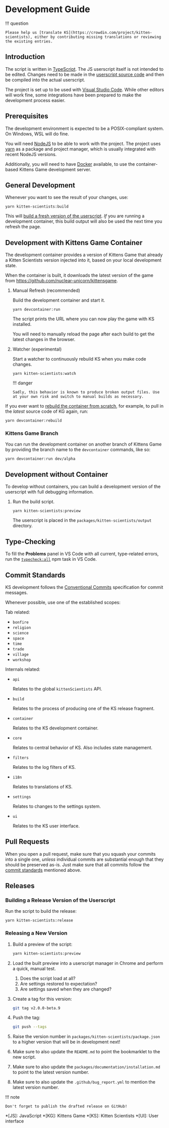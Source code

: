 # Development Guide

!!! question

    Please help us [translate KS](https://crowdin.com/project/kitten-scientists), either by contributing missing translations or reviewing the existing entries.

## Introduction

The script is written in [TypeScript](https://www.typescriptlang.org/). The JS userscript itself is not intended to be edited. Changes need to be made in the [userscript source code](https://github.com/kitten-science/kitten-scientists/tree/main/packages/kitten-scientists/source) and then be compiled into the actual userscript.

The project is set up to be used with [Visual Studio Code](https://code.visualstudio.com/). While other editors will work fine, some integrations have been prepared to make the development process easier.

## Prerequisites

The development environment is expected to be a POSIX-compliant system. On Windows, WSL will do fine.

You will need [NodeJS](https://nodejs.org/) to be able to work with the project. The project uses [yarn](https://yarnpkg.com/) as a package and project manager, which is usually integrated with recent NodeJS versions.

Additionally, you will need to have [Docker](https://www.docker.com/) available, to use the container-based Kittens Game development server.

## General Development

Whenever you want to see the result of your changes, use:

```shell
yarn kitten-scientists:build
```

This will [build a fresh version of the userscript](./reference/Repository%20Scripts/index.md#kitten-scientistsbuild). _If_ you are running a development container, this build output will also be used the next time you refresh the page.

## Development with Kittens Game Container

The development container provides a version of Kittens Game that already a Kitten Scientists version injected into it, based on your local development state.

When the container is built, it downloads the latest version of the game from <https://github.com/nuclear-unicorn/kittensgame>.

1.  Manual Refresh (recommended)

    Build the development container and start it.

    ```shell
    yarn devcontainer:run
    ```

    The script prints the URL where you can now play the game with KS installed.

    You will need to manually reload the page after each build to get the latest changes in the browser.

1.  Watcher (experimental)

    Start a watcher to continuously rebuild KS when you make code changes.

    ```shell
    yarn kitten-scientists:watch
    ```

    !!! danger

        Sadly, this behavior is known to produce broken output files. Use at your own risk and switch to manual builds as necessary.

If you ever want to [rebuild the container from scratch](./reference/Repository%20Scripts/index.md#devcontainerrebuild), for example, to pull in the _latest_ source code of KG again, run:

```shell
yarn devcontainer:rebuild
```

### Kittens Game Branch

You can run the development container on another branch of Kittens Game by providing the branch name to the `devcontainer` commands, like so:

```shell
yarn devcontainer:run dev/alpha
```

## Development without Container

To develop without containers, you can build a development version of the userscript with full debugging information.

1. Run the build script.

    ```shell
    yarn kitten-scientists:preview
    ```

    The userscript is placed in the `packages/kitten-scientists/output` directory.

## Type-Checking

To fill the **Problems** panel in VS Code with all current, type-related errors, run the [`typecheck:all`](./reference/Repository%20Scripts/index.md#typecheckall) npm task in VS Code.

## Commit Standards

KS development follows the [Conventional Commits](https://www.conventionalcommits.org/en/v1.0.0/) specification for commit messages.

Whenever possible, use one of the established scopes:

Tab related:

-   `bonfire`
-   `religion`
-   `science`
-   `space`
-   `time`
-   `trade`
-   `village`
-   `workshop`

Internals related:

-   `api`

    Relates to the global `kittenScientists` API.

-   `build`

    Relates to the process of producing one of the KS release fragment.

-   `container`

    Relates to the KS development container.

-   `core`

    Relates to central behavior of KS. Also includes state management.

-   `filters`

    Relates to the log filters of KS.

-   `i18n`

    Relates to translations of KS.

-   `settings`

    Relates to changes to the settings system.

-   `ui`

    Relates to the KS user interface.

## Pull Requests

When you open a pull request, make sure that you squash your commits into a single one, _unless_ individual commits are substantial enough that they should be preserved as-is. Just make sure that all commits follow the [commit standards](#commit-standards) mentioned above.

## Releases

### Building a Release Version of the Userscript

Run the script to build the release:

```shell
yarn kitten-scientists:release
```

### Releasing a New Version

1. Build a preview of the script:

    ```bash
    yarn kitten-scientists:preview
    ```

1. Load the built preview into a userscript manager in Chrome and perform a quick, manual test.

    1. Does the script load at all?
    1. Are settings restored to expectation?
    1. Are settings saved when they are changed?

1. Create a tag for this version:

    ```bash
    git tag v2.0.0-beta.9
    ```

1. Push the tag:

    ```bash
    git push --tags
    ```

1. Raise the version number in `packages/kitten-scientists/package.json` to a higher version that will be in development next!

1. Make sure to also update the `README.md` to point the bookmarklet to the new script.

1. Make sure to also update the `packages/documentation/installation.md` to point to the latest version number.

1. Make sure to also update the `.github/bug_report.yml` to mention the latest version number.

!!! note

    Don't forget to publish the drafted release on GitHub!

<!-- prettier-ignore-start -->
*[JS]: JavaScript
*[KG]: Kittens Game
*[KS]: Kitten Scientists
*[UI]: User interface
<!-- prettier-ignore-end -->
